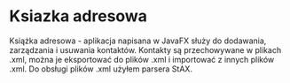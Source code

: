 # Ksiazka adresowa

Książka adresowa - aplikacja napisana w JavaFX służy do dodawania, zarządzania i usuwania kontaktów. 
Kontakty są przechowywane w plikach .xml, można je eksportować do plików .xml i importować z innych plików .xml.
Do obsługi plików .xml użyłem parsera StAX.

